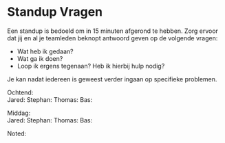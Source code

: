 # Standup Vragen

Een standup is bedoeld om in 15 minuten afgerond te hebben. Zorg ervoor dat jij en al je teamleden beknopt antwoord geven op de volgende vragen:

- Wat heb ik gedaan?
- Wat ga ik doen?
- Loop ik ergens tegenaan? Heb ik hierbij hulp nodig?

Je kan nadat iedereen is geweest verder ingaan op specifieke problemen.  

Ochtend:  
Jared: 
Stephan: 
Thomas: 
Bas: 

Middag:  
Jared: 
Stephan: 
Thomas: 
Bas: 

Noted:  
